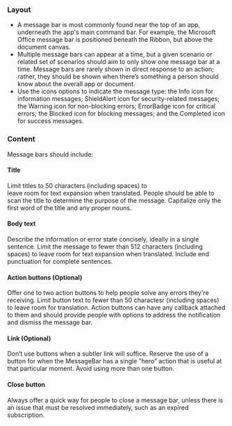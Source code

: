 ### Layout

- A message bar is most commonly found near the top of an app, underneath the app's main command bar. For example, the Microsoft Office message bar is positioned beneath the Ribbon, but above the document canvas.
- Multiple message bars can appear at a time, but a given scenario or related set of scenarios should aim to only show one message bar at a time. Message bars are rarely shown in direct response to an action; rather, they should be shown when there’s something a person should know about the overall app or document.
- Use the icons options to indicate the message type: the Info icon for information messages; ShieldAlert icon for security-related messages; the Warning icon for non-blocking errors; ErrorBadge icon for critical errors; the Blocked icon for blocking messages; and the Completed icon for success messages. 

### Content

Message bars should include:

#### Title

Limit titles to 50 characters (including spaces) to leave room for text expansion when translated. People should be able to scan the title to determine the purpose of the message. Capitalize only the first word of the title and any proper nouns.

#### Body text

Describe the information or error state concisely, ideally in a single sentence. Limit the message to fewer than 512 characters (including spaces) to leave room for text expansion when translated. Include end punctuation for complete sentences. 

#### Action buttons (Optional)

Offer one to two action buttons to help people solve any errors they're receiving. Limit button text to fewer than 50 charactesr (including spaces) to leave room for translation. Action buttons can have any callback attached to them and should provide people with options to address the notification and dismiss the message bar. 

#### Link (Optional)

Don’t use buttons when a subtler link will suffice. Reserve the use of a button for when the MessageBar has a single ”hero” action that is useful at that particular moment. Avoid using more than one button.

#### Close button

Always offer a quick way for people to close a message bar, unless there is an issue that must be resolved immediately, such as an expired subscription.

